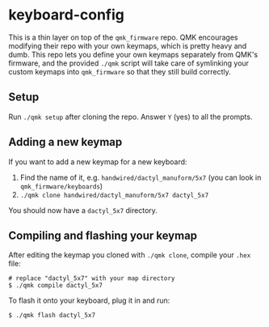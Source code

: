 # keyboard-config

This is a thin layer on top of the `qmk_firmware` repo. QMK encourages modifying their repo with your own keymaps, which is pretty heavy and dumb. This repo lets you define your own keymaps separately from QMK's firmware, and the provided `./qmk` script will take care of symlinking your custom keymaps into `qmk_firmware` so that they still build correctly.

## Setup

Run `./qmk setup` after cloning the repo. Answer `Y` (yes) to all the prompts.

## Adding a new keymap

If you want to add a new keymap for a new keyboard:

1. Find the name of it, e.g. `handwired/dactyl_manuform/5x7` (you can look in `qmk_firmware/keyboards`)
2. `./qmk clone handwired/dactyl_manuform/5x7 dactyl_5x7`

You should now have a `dactyl_5x7` directory.

## Compiling and flashing your keymap

After editing the keymap you cloned with `./qmk clone`, compile your `.hex` file:

```
# replace "dactyl_5x7" with your map directory
$ ./qmk compile dactyl_5x7
```

To flash it onto your keyboard, plug it in and run:

```
$ ./qmk flash dactyl_5x7
```
